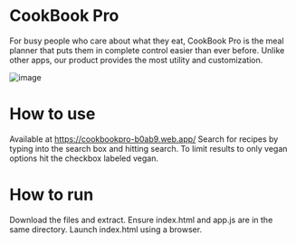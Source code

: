 # CookBook Pro
For busy people who care about what they eat, CookBook Pro is the meal planner that puts them in complete control easier than ever before. Unlike other apps, our product provides the most utility and customization.

![image](https://github.com/cis3296f23/project-04-cookbook-pro/assets/144166871/131e6701-35da-4180-b12f-281df782087d)

# How to use
Available at https://cookbookpro-b0ab9.web.app/
Search for recipes by typing into the search box and hitting search. To limit results to only vegan options hit the checkbox labeled vegan.

# How to run
Download the files and extract. Ensure index.html and app.js are in the same directory. Launch index.html using a browser.


